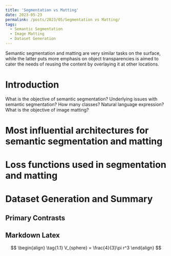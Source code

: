 ```yaml
---
title: 'Segmentation vs Matting'
date: 2023-05-23
permalink: /posts/2023/05/Segmentation vs Matting/
tags:
  - Semantic Segmentation
  - Image Matting
  - Dataset Generation
---
```


Semantic segmentation and matting are very similar tasks on the surface, while the latter puts more emphasis on object transparencies is aimed to cater the needs of reusing the content by overlaying it at other locations.

Introduction
======
What is the objective of semantic segmentation?
Underlying issues with semantic segmentation? How many classes? Natural language expression?
What is the objective of image matting?

Most influential architectures for semantic segmentation and matting
======

Loss functions used in segmentation and matting
======

Dataset Generation and Summary
======

Primary Contrasts
------

Markdown Latex
------

$$
\begin{align}
  \tag{1.1}
  V_{sphere} = \frac{4}{3}\pi r^3
\end{align}
$$

